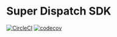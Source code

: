 # Super Dispatch SDK

[![CircleCI](https://circleci.com/gh/superdispatch/sdk.svg?style=svg)](https://circleci.com/gh/superdispatch/sdk)
[![codecov](https://codecov.io/gh/superdispatch/sdk/branch/master/graph/badge.svg)](https://codecov.io/gh/superdispatch/sdk)

